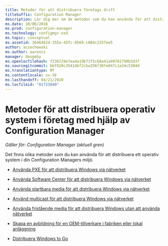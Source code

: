 ```yaml
---
title: Metoder för att distribuera företags drift
titleSuffix: Configuration Manager
description: Lär dig mer om de metoder som du kan använda för att distribuera operativ system för företag i din Configuration Managers miljö.
ms.date: 10/06/2016
ms.prod: configuration-manager
ms.technology: configmgr-osd
ms.topic: conceptual
ms.assetid: 3646d62d-355a-43fc-8569-c08dc2257ee5
author: aczechowski
ms.author: aaroncz
manager: dougeby
ms.openlocfilehash: f236729e7aa4a19b71f5c68a41a99781790b5d3f
ms.sourcegitcommit: bbf820c35414bf2cba356f30fe047c1a34c5384d
ms.translationtype: MT
ms.contentlocale: sv-SE
ms.lasthandoff: 04/21/2020
ms.locfileid: "81723840"
---
```

# <a name="methods-to-deploy-enterprise-operating-systems-using-configuration-manager"></a>Metoder för att distribuera operativ system i företag med hjälp av Configuration Manager

*Gäller för: Configuration Manager (aktuell gren)*

Det finns olika metoder som du kan använda för att distribuera ett operativ system i din Configuration Managers miljö.

-   [Använda PXE för att distribuera Windows via nätverket](use-pxe-to-deploy-windows-over-the-network.md)  

-   [Använda Software Center för att distribuera Windows via nätverket](use-software-center-to-deploy-windows-over-the-network.md)  

-   [Använda startbara media för att distribuera Windows via nätverket](use-bootable-media-to-deploy-windows-over-the-network.md)  

-   [Använd multicast för att distribuera Windows via nätverket](use-multicast-to-deploy-windows-over-the-network.md)  

-   [Använda fristående media för att distribuera Windows utan att använda nätverket](use-stand-alone-media-to-deploy-windows-without-using-the-network.md)  

-   [Skapa en avbildning för en OEM-tillverkare i fabriken eller lokal anläggning](create-an-image-for-an-oem-in-factory-or-a-local-depot.md)  

-   [Distribuera Windows to Go](deploy-windows-to-go.md)  
